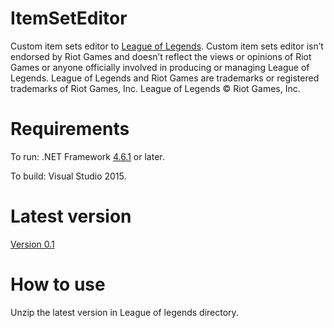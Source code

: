 # ItemSetEditor
Custom item sets editor to <a href="http://na.leagueoflegends.com/">League of Legends</a>.
Custom item sets editor isn’t endorsed by Riot Games and doesn’t reflect the views or opinions of Riot Games or anyone officially involved in producing or managing League of Legends. League of Legends and Riot Games are trademarks or registered trademarks of Riot Games, Inc. League of Legends © Riot Games, Inc.

# Requirements
To run: .NET Framework <a href="https://www.microsoft.com/hu-hu/download/details.aspx?id=49981">4.6.1</a> or later.

To build: Visual Studio 2015.

# Latest version
<a href="https://github.com/HerczogAttila/ItemSetEditor/files/631621/Release_0.1.zip">Version 0.1</a>

# How to use
Unzip the latest version in League of legends directory.
